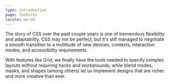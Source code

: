 ```yaml
---
type: introduction
page: features
locale: en-US
---
```


The story of CSS over the past couple years is one of tremendous flexibility and adaptability. CSS may not be perfect, but it's still managed to negotiate a smooth transition to a multitude of new devices, contexts, interaction modes, and accessibility requirements. 

With features like Grid, we finally have the tools needed to specify complex layouts without requiring hacks and workarounds; while blend modes, masks, and shapes (among others) let us implement designs that are richer and more creative than ever.